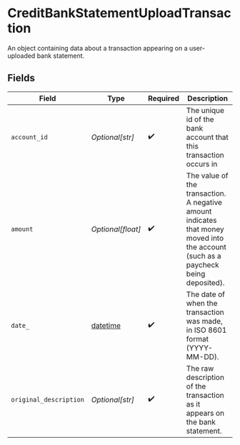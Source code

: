 # CreditBankStatementUploadTransaction

An object containing data about a transaction appearing on a user-uploaded bank statement.


## Fields

| Field                                                                                                                             | Type                                                                                                                              | Required                                                                                                                          | Description                                                                                                                       |
| --------------------------------------------------------------------------------------------------------------------------------- | --------------------------------------------------------------------------------------------------------------------------------- | --------------------------------------------------------------------------------------------------------------------------------- | --------------------------------------------------------------------------------------------------------------------------------- |
| `account_id`                                                                                                                      | *Optional[str]*                                                                                                                   | :heavy_check_mark:                                                                                                                | The unique id of the bank account that this transaction occurs in                                                                 |
| `amount`                                                                                                                          | *Optional[float]*                                                                                                                 | :heavy_check_mark:                                                                                                                | The value of the transaction. A negative amount indicates that money moved into the account (such as a paycheck being deposited). |
| `date_`                                                                                                                           | [datetime](https://docs.python.org/3/library/datetime.html#datetime-objects)                                                      | :heavy_check_mark:                                                                                                                | The date of when the transaction was made, in ISO 8601 format (YYYY-MM-DD).                                                       |
| `original_description`                                                                                                            | *Optional[str]*                                                                                                                   | :heavy_check_mark:                                                                                                                | The raw description of the transaction as it appears on the bank statement.                                                       |